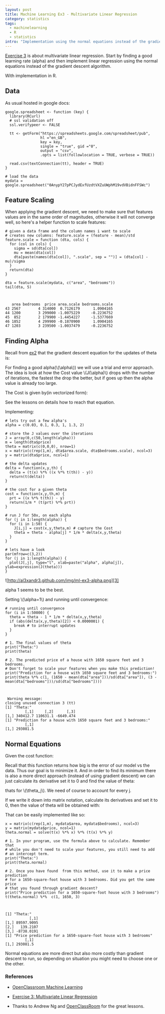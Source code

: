 ```yaml
--- 
layout: post
title: Machine Learning Ex3 - Multivariate Linear Regression
category: statistics
tags:
  - machinelearning
  - R
  - statistics
intro: "Implementation using the normal equations instead of the gradient descent algorithm"
---
```



<script type="text/javascript" src="http://www.mathjax.org/mathjax/MathJax.js">
    MathJax.Hub.Config({
            jax: ["input/TeX", "output/HTML-CSS"],
        extensions: ["tex2jax.js","TeX/AMSmath.js","TeX/AMSsymbols.js",
                     "TeX/noUndefined.js"],
        tex2jax: {
            inlineMath: [ ["\\(","\\)"] ],
            displayMath: [ ['$$','$$'], ["\\[","\\]"], ["\\begin{displaymath}","\\end{displaymath}"] ],
            skipTags: ["script","noscript","style","textarea","pre","code"],
            ignoreClass: "tex2jax_ignore",
            processEscapes: false,
            processEnvironments: true,
            preview: "TeX"
        },
        showProcessingMessages: true,
        displayAlign: "left",
        displayIndent: "2em",
 
        "HTML-CSS": {
             scale: 100,
             availableFonts: ["STIX","TeX"],
             preferredFont: "TeX",
             webFont: "TeX",
             imageFont: "TeX",
             showMathMenu: true,
        },
        MMLorHTML: {
             prefer: {
                 MSIE:    "MML",
                 Firefox: "MML",
                 Opera:   "HTML",
                 other:   "HTML"
             }
        }
    });
</script>


[Exercise 3][1] is about multivariate linear regression. Start by finding a
good learning rate (alpha) and then implement linear regression using the
normal equations instead of the gradient descent algorithm.

With implementation in R.

## Data

As usual hosted in google docs:

    
    google.spreadsheet <- function (key) {
      library(RCurl)
      # ssl validation off
      ssl.verifypeer <- FALSE
    
      tt <- getForm("https://spreadsheets.google.com/spreadsheet/pub", 
                    hl ="en_GB",
                    key = key, 
                    single = "true", gid ="0", 
                    output = "csv", 
                    .opts = list(followlocation = TRUE, verbose = TRUE)) 
    
      read.csv(textConnection(tt), header = TRUE)
    }
    
    # load the data
    mydata = google.spreadsheet("0AnypY27pPCJydExfUzdtVXZuUWphM19vdVBidnFFSWc")
    

## Feature Scaling

When applying the gradient descent, we need to make sure that features values
are in the same order of magnitudes, otherwise it will not converge well, so
here's a helper function to scale features:

    
    # given a data frame and the column names i want to scale
    # creates new columns: feature.scale = (feature - mean)/std
    feature.scale = function (dta, cols) {
      for (col in cols) {
        sigma = sd(dta[col])
        mu = mean(dta[col])
        dta[paste(names(dta[col]), ".scale", sep = "")] = (dta[col] - mu)/sigma
      }
      return(dta)
    }
    
    dta = feature.scale(mydata, c("area", "bedrooms"))
    tail(dta, 5)
    
    
    
       area bedrooms  price area.scale bedrooms.scale
    43 2567        4 314000  0.7126179      1.0904165
    44 1200        3 299000 -1.0075229     -0.2236752
    45  852        2 179900 -1.4454227     -1.5377669
    46 1852        4 299900 -0.1870900      1.0904165
    47 1203        3 239500 -1.0037479     -0.2236752
    

## Finding Alpha

Recall from [ex2][2] that the gradient descent equation for the updates of
theta is:

<script type="math/tex; mode=display">
\theta := \theta - \alpha \frac{1}{m} x^T (x\theta^T - y)
</script>

For finding a good alpha(\\(\\alpha\\)) we will use a trial and error approach.
The idea is look at how the Cost value \\(J(\\alpha)\\) drops with the number of
iterations, the fastest the drop the better, but if goes up then the alpha
value is already too large.

The Cost is given by(in vectorized form):

<script type="math/tex; mode=display">
J(\theta) = \frac{1}{2m} (X\theta - y)^T (X\theta - y)
</script>

See the lessons on details how to reach that equation.

Implementing:

    
    # lets try out a few alpha's
    alpha = c(0.03, 0.1, 0.3, 1, 1.3, 2)
    
    # store the J values over the iterations
    J = array(0,c(50,length(alpha)))
    m = length(dta$price)
    theta = matrix(c(0,0,0), nrow=1)
    x = matrix(c(rep(1,m), dta$area.scale, dta$bedrooms.scale), ncol=3)
    y = matrix(dta$price, ncol=1)
    
    # the delta updates
    delta = function(x,y,th) {
      delta = (t(x) %*% ((x %*% t(th)) - y))
      return(t(delta))
    }
    
    # the cost for a given theta
    cost = function(x,y,th,m) {
      prt = ((x %*% t(th)) - y)
      return(1/m * (t(prt) %*% prt))
    }
    
    # run J for 50x, on each alpha
    for (j in 1:length(alpha)) {
      for (i in 1:50) {
        J[i,j] = cost(x,y,theta,m) # capture the Cost
        theta = theta - alpha[j] * 1/m * delta(x,y,theta)
      }
    }
    
    # lets have a look
    par(mfrow=c(3,2))
    for (j in 1:length(alpha)) {
      plot(J[,j], type="l", xlab=paste("alpha", alpha[j]), ylab=expression(J(theta)))
    }
    

![http://al3xandr3.github.com/img/ml-ex3-alpha.png][3]

alpha 1 seems to be the best.

Setting \\(\\alpha=1\\) and running until convergence:

    
    # running until convergence
    for (i in 1:50000) {
      theta = theta - 1 * 1/m * delta(x,y,theta)
      if (abs(delta(x,y,theta)[2]) < 0.0000001) {  
        break # to interrupt updates
      }
    }
    
    # 1. The final values of theta
    print("Theta:")
    print(theta)
    
    # 2. The predicted price of a house with 1650 square feet and 3 bedrooms.
    # Don't forget to scale your features when you make this prediction!
    print("Prediction for a house with 1650 square feet and 3 bedrooms:")
    print(theta %*% c(1, (1650 - mean(dta["area"]))/sd(dta["area"]), (3 - mean(dta["bedrooms"]))/sd(dta["bedrooms"])))
    
    
    
     Warning message:
    closing unused connection 3 (tt)
    [1] "Theta:"
             [,1]     [,2]      [,3]
    [1,] 340412.7 110631.1 -6649.474
    [1] "Prediction for a house with 1650 square feet and 3 bedrooms:"
             [,1]
    [1,] 293081.5
    

## Normal Equations

Given the cost function:

<script type="math/tex; mode=display">
J(\theta) = \frac{1}{2m} \sum_{i=1}^m (h_\theta(x^{(i)}) - y^{(i)})^2
</script>


Recall that this function returns how big is the error of our model vs the
data. Thus our goal is to minimize it. And in order to find its minimum there
is also a more direct approach (instead of using gradient descent) we can just
calculate its derivative set it to 0 and find the value of theta:

<script type="math/tex; mode=display">
\frac{\delta}{\delta \theta_j} J(\theta_j) = 0
</script>


thats for \\(\\theta_j\\). We need of course to account for every j.

If we write it down into matrix notation, calculate its derivatives and set it
to 0, then the value of theta will be obtained with:

<script type="math/tex; mode=display">
\theta =  (X^T X)^{-1} (X^T y)
</script>


That can be easily implemented like so:

    
    x = matrix(c(rep(1,m), mydata$area, mydata$bedrooms), ncol=3)
    y = matrix(mydata$price, ncol=1)
    theta.normal = solve(t(x) %*% x) %*% (t(x) %*% y)
    
    # 1. In your program, use the formula above to calculate. Remember that
    # while you don't need to scale your features, you still need to add 
    # an intercept term.
    print("Theta:")
    print(theta.normal)
    
    # 2. Once you have found  from this method, use it to make a price prediction 
    # for a 1650-square-foot house with 3 bedrooms. Did you get the same price 
    # that you found through gradient descent?
    print("Price prediction for a 1650-square-foot house with 3 bedrooms")
    t(theta.normal) %*%  c(1, 1650, 3)
    
    
    
    [1] "Theta:"
               [,1]
    [1,] 89597.9095
    [2,]   139.2107
    [3,] -8738.0191
    [1] "Price prediction for a 1650-square-foot house with 3 bedrooms"
             [,1]
    [1,] 293081.5
    

Normal equations are more direct but also more costly than gradient descent to
run, so depending on situation you might need to choose one or the other.

### References

- [OpenClassroom Machine Learning][4]
- [Exercise 3: Multivariate Linear Regression][1]
- Thanks to Andrew Ng and [OpenClassRoom][5] for the great lessons. 

   [1]: http://openclassroom.stanford.edu/MainFolder/DocumentPage.php?course=MachineLearning&doc=exercises/ex3/ex3.html
   [2]: http://al3xandr3.github.com/2011/02/24/ml-ex2-linear-regression.html
   [3]: http://al3xandr3.github.com/img/ml-ex3-alpha.png
   [4]: http://openclassroom.stanford.edu/MainFolder/CoursePage.php?course=MachineLearning
   [5]: http://openclassroom.stanford.edu/MainFolder/HomePage.php

